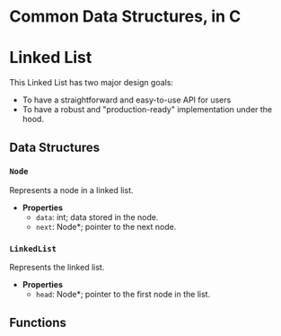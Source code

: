 # Common Data Structures, in C

# Linked List

This Linked List has two major design goals:
- To have a straightforward and easy-to-use API for users
- To have a robust and "production-ready" implementation under the hood.

## Data Structures

### `Node`

Represents a node in a linked list.

- **Properties**
    - `data`: int; data stored in the node.
    - `next`: Node\*; pointer to the next node.

### `LinkedList`

Represents the linked list.

- **Properties**
    - `head`: Node\*; pointer to the first node in the list.

## Functions
